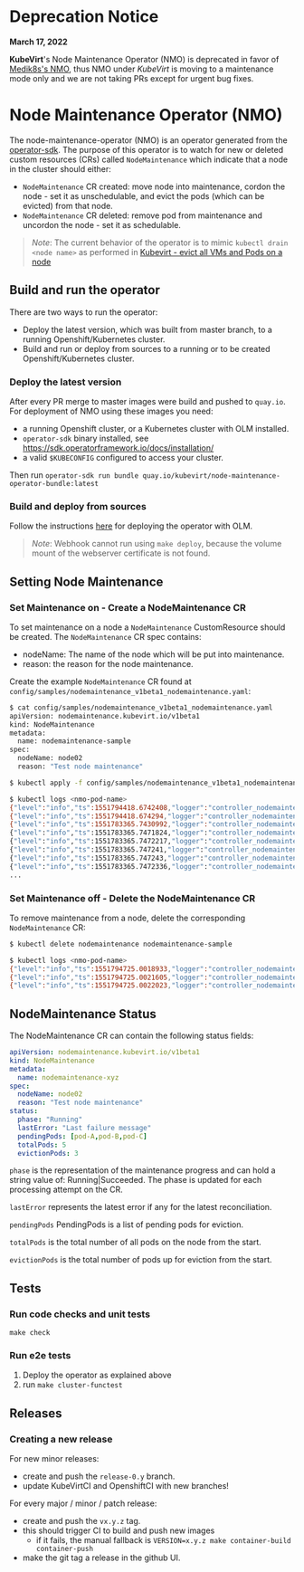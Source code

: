 # Deprecation Notice

**March 17, 2022**
  
**KubeVirt**'s Node Maintenance Operator (NMO) is deprecated in favor of [Medik8s's NMO](https://github.com/medik8s/node-maintenance-operator), 
thus NMO under *KubeVirt* is moving to a maintenance mode only and we are not taking PRs except for urgent bug fixes. 
# Node Maintenance Operator (NMO)

The node-maintenance-operator (NMO) is an operator generated from the [operator-sdk](https://github.com/operator-framework/operator-sdk).
The purpose of this operator is to watch for new or deleted custom resources (CRs) called `NodeMaintenance` which indicate that a node in the cluster should either:
  - `NodeMaintenance` CR created: move node into maintenance, cordon the node - set it as unschedulable, and evict the pods (which can be evicted) from that node.
  - `NodeMaintenance` CR deleted: remove pod from maintenance and uncordon the node - set it as schedulable.

> *Note*:  The current behavior of the operator is to mimic `kubectl drain <node name>`
> as performed in [Kubevirt - evict all VMs and Pods on a node ](https://kubevirt.io/user-guide/docs/latest/administration/node-eviction.html#how-to-evict-all-vms-and-pods-on-a-node)

## Build and run the operator

There are two ways to run the operator:

- Deploy the latest version, which was built from master branch, to a running Openshift/Kubernetes cluster.
- Build and run or deploy from sources to a running or to be created Openshift/Kubernetes cluster.

### Deploy the latest version

After every PR merge to master images were build and pushed to `quay.io`.
For deployment of NMO using these images you need:

- a running Openshift cluster, or a Kubernetes cluster with OLM installed.
- `operator-sdk` binary installed, see https://sdk.operatorframework.io/docs/installation/
- a valid `$KUBECONFIG` configured to access your cluster.

Then run `operator-sdk run bundle quay.io/kubevirt/node-maintenance-operator-bundle:latest`

### Build and deploy from sources
Follow the instructions [here](https://sdk.operatorframework.io/docs/building-operators/golang/tutorial/#3-deploy-your-operator-with-olm) for deploying the operator with OLM.
> *Note*: Webhook cannot run using `make deploy`, because the volume mount of the webserver certificate is not found.

## Setting Node Maintenance

### Set Maintenance on - Create a NodeMaintenance CR

To set maintenance on a node a `NodeMaintenance` CustomResource should be created.
The `NodeMaintenance` CR spec contains:
- nodeName: The name of the node which will be put into maintenance.
- reason: the reason for the node maintenance.

Create the example `NodeMaintenance` CR found at `config/samples/nodemaintenance_v1beta1_nodemaintenance.yaml`:

```sh
$ cat config/samples/nodemaintenance_v1beta1_nodemaintenance.yaml
apiVersion: nodemaintenance.kubevirt.io/v1beta1
kind: NodeMaintenance
metadata:
  name: nodemaintenance-sample
spec:
  nodeName: node02
  reason: "Test node maintenance"

$ kubectl apply -f config/samples/nodemaintenance_v1beta1_nodemaintenance.yaml

$ kubectl logs <nmo-pod-name>
{"level":"info","ts":1551794418.6742408,"logger":"controller_nodemaintenance","msg":"Reconciling NodeMaintenance","Request.Namespace":"default","Request.Name":"node02"}
{"level":"info","ts":1551794418.674294,"logger":"controller_nodemaintenance","msg":"Applying Maintenance mode on Node: node02 with Reason: Test node maintenance","Request.Namespace":"default","Request.Name":"node02"}
{"level":"info","ts":1551783365.7430992,"logger":"controller_nodemaintenance","msg":"WARNING: ignoring DaemonSet-managed Pods: default/local-volume-provisioner-5xft8, kubevirt/disks-images-provider-bxpc5, kubevirt/virt-handler-52kpr, openshift-monitoring/node-exporter-4c9jt, openshift-node/sync-8w5x8, openshift-sdn/ovs-kvz9w, openshift-sdn/sdn-qnjdz\n"}
{"level":"info","ts":1551783365.7471824,"logger":"controller_nodemaintenance","msg":"evicting pod \"virt-operator-5559b7d86f-2wsnz\"\n"}
{"level":"info","ts":1551783365.7472217,"logger":"controller_nodemaintenance","msg":"evicting pod \"cdi-operator-55b47b74b5-9v25c\"\n"}
{"level":"info","ts":1551783365.747241,"logger":"controller_nodemaintenance","msg":"evicting pod \"virt-api-7fcd86776d-652tv\"\n"}
{"level":"info","ts":1551783365.747243,"logger":"controller_nodemaintenance","msg":"evicting pod \"simple-deployment-1-m5qv9\"\n"}
{"level":"info","ts":1551783365.7472336,"logger":"controller_nodemaintenance","msg":"evicting pod \"virt-controller-8987cffb8-29w26\"\n"}
...
```

### Set Maintenance off - Delete the NodeMaintenance CR

To remove maintenance from a node, delete the corresponding `NodeMaintenance` CR:

```sh
$ kubectl delete nodemaintenance nodemaintenance-sample

$ kubectl logs <nmo-pod-name>
{"level":"info","ts":1551794725.0018933,"logger":"controller_nodemaintenance","msg":"Reconciling NodeMaintenance","Request.Namespace":"default","Request.Name":"node02"}
{"level":"info","ts":1551794725.0021605,"logger":"controller_nodemaintenance","msg":"NodeMaintenance Object: default/node02 Deleted ","Request.Namespace":"default","Request.Name":"node02"}
{"level":"info","ts":1551794725.0022023,"logger":"controller_nodemaintenance","msg":"uncordon Node: node02"}

```

## NodeMaintenance Status

The NodeMaintenance CR can contain the following status fields:

```yaml
apiVersion: nodemaintenance.kubevirt.io/v1beta1
kind: NodeMaintenance
metadata:
  name: nodemaintenance-xyz
spec:
  nodeName: node02
  reason: "Test node maintenance"
status:
  phase: "Running"
  lastError: "Last failure message"
  pendingPods: [pod-A,pod-B,pod-C]
  totalPods: 5
  evictionPods: 3

```

`phase` is the representation of the maintenance progress and can hold a string value of: Running|Succeeded.
The phase is updated for each processing attempt on the CR.

`lastError` represents the latest error if any for the latest reconciliation.

`pendingPods` PendingPods is a list of pending pods for eviction.

`totalPods` is the total number of all pods on the node from the start.

`evictionPods` is the total number of pods up for eviction from the start.

## Tests

### Run code checks and unit tests

`make check`

### Run e2e tests

1. Deploy the operator as explained above
2. run `make cluster-functest`

## Releases

### Creating a new release

For new minor releases:

  - create and push the `release-0.y` branch.
  - update KubeVirtCI and OpenshiftCI with new branches!

For every major / minor / patch release:

  - create and push the `vx.y.z` tag.
  - this should trigger CI to build and push new images
    - if it fails, the manual fallback is `VERSION=x.y.z make container-build container-push`
  - make the git tag a release in the github UI.
